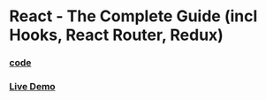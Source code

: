 # React - The Complete Guide (incl Hooks, React Router, Redux)

### [code](../../code/-22-authentication/auth-app-project/)

### [Live Demo](https://abdelrahman-redux-auth.netlify.app/)
